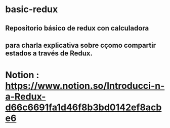 # basic-redux

## Repositorio básico de redux con calculadora
## para charla explicativa sobre cçomo compartir estados a través de Redux.

# Notion :  https://www.notion.so/Introducci-n-a-Redux-d66c6691fa1d46f8b3bd0142ef8acbe6
